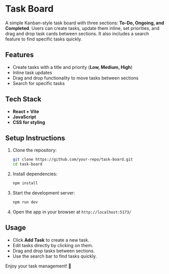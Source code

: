# Task Board

A simple Kanban-style task board with three sections: **To-Do, Ongoing, and Completed**. Users can create tasks, update them inline, set priorities, and drag and drop task cards between sections. It also includes a search feature to find specific tasks quickly.

## Features
- Create tasks with a title and priority (**Low, Medium, High**)
- Inline task updates
- Drag and drop functionality to move tasks between sections
- Search for specific tasks

## Tech Stack
- **React + Vite**
- **JavaScript**
- **CSS for styling**

## Setup Instructions
1. Clone the repository:
   ```bash
   git clone https://github.com/your-repo/task-board.git
   cd task-board
   ```
2. Install dependencies:
   ```bash
   npm install
   ```
3. Start the development server:
   ```bash
   npm run dev
   ```
4. Open the app in your browser at `http://localhost:5173/`

## Usage
- Click **Add Task** to create a new task.
- Edit tasks directly by clicking on them.
- Drag and drop tasks between sections.
- Use the search bar to find tasks quickly.

Enjoy your task management! 🚀

